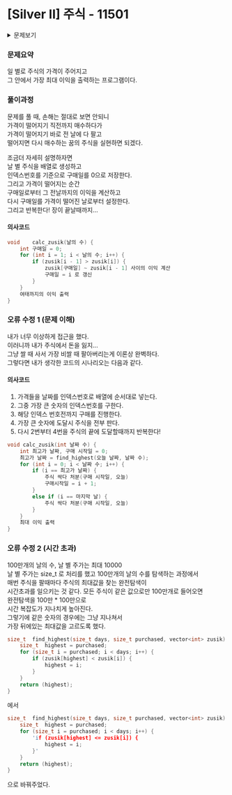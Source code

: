 # [Silver II] 주식 - 11501 

<details>
	<summary>문제보기</summary>

[문제 링크](https://www.acmicpc.net/problem/11501) 

### 성능 요약

메모리: 10336 KB, 시간: 712 ms

### 분류

그리디 알고리즘

### 제출 일자

2023년 12월 16일 15:44:58

### 문제 설명

<p>홍준이는 요즘 주식에 빠져있다. 그는 미래를 내다보는 눈이 뛰어나, 날 별로 주가를 예상하고 언제나 그게 맞아떨어진다. 매일 그는 아래 세 가지 중 한 행동을 한다.</p>

<ol>
	<li>주식 하나를 산다.</li>
	<li>원하는 만큼 가지고 있는 주식을 판다.</li>
	<li>아무것도 안한다.</li>
</ol>

<p>홍준이는 미래를 예상하는 뛰어난 안목을 가졌지만, 어떻게 해야 자신이 최대 이익을 얻을 수 있는지 모른다. 따라서 당신에게 날 별로 주식의 가격을 알려주었을 때, 최대 이익이 얼마나 되는지 계산을 해달라고 부탁했다.</p>

<p>예를 들어 날 수가 3일이고 날 별로 주가가 10, 7, 6일 때, 주가가 계속 감소하므로 최대 이익은 0이 된다. 그러나 만약 날 별로 주가가 3, 5, 9일 때는 처음 두 날에 주식을 하나씩 사고, 마지막날 다 팔아 버리면 이익이 10이 된다.</p>

### 입력 

 <p>입력의 첫 줄에는 테스트케이스 수를 나타내는 자연수 T가 주어진다. 각 테스트케이스 별로 첫 줄에는 날의 수를 나타내는 자연수 N(2 ≤ N ≤ 1,000,000)이 주어지고, 둘째 줄에는 날 별 주가를 나타내는 N개의 자연수들이 공백으로 구분되어 순서대로 주어진다. 날 별 주가는 10,000이하다.</p>

### 출력 

 <p>각 테스트케이스 별로 최대 이익을 나타내는 정수 하나를 출력한다. 답은 부호있는 64bit 정수형으로 표현 가능하다.</p>

### 입력 예시
`
3   
3   
10 7 6   
3   
3 5 9   
5   
1 1 3 1 2   
`
### 출력 예시
`
0   
10   
5   
`
</details>

### 문제요약

일 별로 주식의 가격이 주어지고    
그 안에서 가장 최대 이익을 출력하는 프로그램이다.   

### 풀이과정

문제를 풀 때, 손해는 절대로 보면 안되니   
가격이 떨어지기 직전까지 매수하다가   
가격이 떨어지기 바로 전 날에 다 팔고   
떨어지면 다시 매수하는 꿈의 주식을 실현하면 되겠다.   

조금더 자세히 설명하자면   
날 별 주식을 배열로 생성하고   
인덱스번호를 기준으로 구매일를 0으로 저장한다.   
그리고 가격이 떨어지는 순간   
구매일로부터 그 전날까지의 이익을 계산하고   
다시 구매일를 가격이 떨어진 날로부터 설정한다.   
그리고 반복한다! 장이 끝날때까지...

#### 의사코드
```c++
void    calc_zusik(날의 수) {
    int 구매일 = 0;
    for (int i = 1; i < 날의 수; i++) {
        if (zusik[i - 1] > zusik[i]) {
            zusik[구매일] ~ zusik[i - 1] 사이의 이익 계산
            구매일 = i 로 갱신
        }
    }
    여태까지의 이익 출력
}
```

### 오류 수정 1 (문제 이해)

내가 너무 이상하게 접근을 했다.   
이러니까 내가 주식에서 돈을 잃지...   
그냥 쌀 때 사서 가장 비쌀 때 팔아버리는게 이론상 완벽하다.   
그렇다면 내가 생각한 코드의 시나리오는 다음과 같다.   

#### 의사코드

1. 가격들을 날짜를 인덱스번호로 배열에 순서대로 넣는다.   
2. 그중 가장 큰 숫자의 인덱스번호를 구한다.
3. 해당 인덱스 번호전까지 구매를 진행한다.
4. 가장 큰 숫자에 도달시 주식을 전부 판다.
5. 다시 2번부터 4번을 주식의 끝에 도달할때까지 반복한다!

```c++
void calc_zusik(int 날짜 수) {
    int 최고가 날짜, 구매 시작일 = 0;
    최고가 날짜 = find_highest(오늘 날짜, 날짜 수);
    for (int i = 0; i < 날짜 수; i++) {
        if (i == 최고가 날짜) {
            주식 싹다 처분(구매 시작일, 오늘)
            구매시작일 = i + 1;
        }
        else if (i == 마지막 날) {
            주식 싹다 처분(구매 시작일, 오늘)
        }
    }
    최대 이익 출력
}   

```

### 오류 수정 2 (시간 초과)

100만개의 날의 수, 날 별 주가는 최대 10000   
날 별 주가는 size_t 로 처리를 했고
100만개의 날의 수를 탐색하는 과정에서   
매번 주식을 팔때마다 주식의 최대값을 찾는 완전탐색이   
시간초과를 일으키는 것 같다.
모든 주식이 같은 값으로만 100만개로 들어오면   
완전탐색을 100만 * 100만으로   
시간 복잡도가 지나치게 높아진다.     
그렇기에 같은 숫자의 경우에는 그냥 지나쳐서   
가장 뒤에있는 최대값을 고르도록 했다.

```c++
size_t	find_highest(size_t days, size_t purchased, vector<int> zusik) {
	size_t	highest = purchased;
	for (size_t i = purchased; i < days; i++) {
		if (zusik[highest] < zusik[i]) {
			highest = i;
		}
	}
	return (highest);
}
```
에서
```c++
size_t	find_highest(size_t days, size_t purchased, vector<int> zusik) {
	size_t	highest = purchased;
	for (size_t i = purchased; i < days; i++) {
		'if (zusik[highest] <= zusik[i]) {
			highest = i;
		}'
	}
	return (highest);
}
```
으로 바꿔주었다.